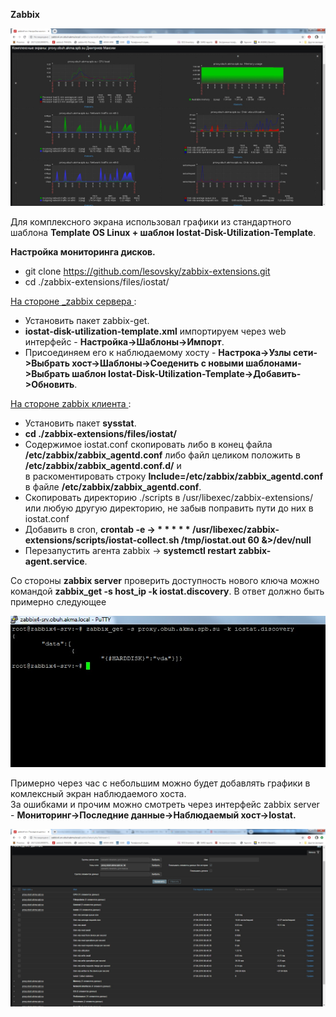 **Zabbix**  

![alt text](https://github.com/masya-dm/otus-linux/blob/master/13.zabbix/zabbix.jpg)  

Для комплексного экрана использовал графики из стандартного шаблона **Template OS Linux + шаблон Iostat-Disk-Utilization-Template**.  

**Настройка мониторинга дисков.**
- git clone https://github.com/lesovsky/zabbix-extensions.git
- cd ./zabbix-extensions/files/iostat/  

<ins> На стороне _zabbix сервера </ins>:
 - Установить пакет zabbix-get. 
 - **iostat-disk-utilization-template.xml** импортируем через web интерфейс - **Настройка->Шаблоны->Импорт**.
 - Присоединяем его к наблюдаемому хосту - **Настрока->Узлы сети->Выбрать хост->Шаблоны->Соеденить с новыми шаблонами->Выбрать шаблон Iostat-Disk-Utilization-Template->Добавить->Обновить**.  

<ins> На стороне zabbix клиента </ins>:
 - Установить пакет **sysstat**.
 - **cd ./zabbix-extensions/files/iostat/**
 - Содержимое iostat.conf скопировать либо в конец файла **/etc/zabbix/zabbix_agentd.conf** либо файл целиком положить в **/etc/zabbix/zabbix_agentd.conf.d/** и  
в раскоментировать строку **Include=/etc/zabbix/zabbix_agentd.conf** в файле **/etc/zabbix/zabbix_agentd.conf**.
 - Скопировать директорию ./scripts в /usr/libexec/zabbix-extensions/ или любую другую директорию, не забыв поправить пути до них в iostat.conf
 - Добавить в cron, **crontab -e -> * * * * * /usr/libexec/zabbix-extensions/scripts/iostat-collect.sh /tmp/iostat.out 60 &>/dev/null**
 - Перезапустить агента zabbix ->  **systemctl restart zabbix-agent.service**.

Со стороны **zabbix server** проверить доступность нового ключа можно командой **zabbix_get -s host_ip -k iostat.discovery**. В ответ должно быть примерно следующее  

![alt text](https://github.com/masya-dm/otus-linux/blob/master/13.zabbix/zabbix-02.jpg)

Примерно через час с небольшим можно будет добавлять графики в комлексный экран наблюдаемого хоста.  
За ошибками и прочим можно смотреть через интерфейс zabbix server - **Мониторинг->Последние данные->Наблюдаемый хост->Iostat.**  

![alt text](https://github.com/masya-dm/otus-linux/blob/master/13.zabbix/zabbix-01.jpg)

